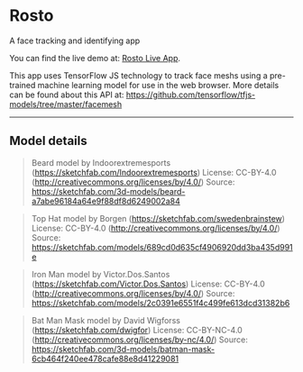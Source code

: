 # Rosto
A face tracking and identifying app

You can find the live demo at: <a href="https://adslatham.github.io/Rosto/" target="_blank">Rosto Live App</a>.

This app uses TensorFlow JS technology to track face meshs using a pre-trained machine learning model for use in the web browser.
More details can be found about this API at:
https://github.com/tensorflow/tfjs-models/tree/master/facemesh

---

## Model details
> Beard model by Indoorextremesports (https://sketchfab.com/Indoorextremesports)
> License: CC-BY-4.0 (http://creativecommons.org/licenses/by/4.0/)
> Source: https://sketchfab.com/3d-models/beard-a7abe96184a64e9f88df8d6249002a84

> Top Hat model by Borgen (https://sketchfab.com/swedenbrainstew)
> License: CC-BY-4.0 (http://creativecommons.org/licenses/by/4.0/)
> Source: https://sketchfab.com/models/689cd0d635cf4906920dd3ba435d991e

> Iron Man model by Victor.Dos.Santos (https://sketchfab.com/Victor.Dos.Santos)
> License: CC-BY-4.0 (http://creativecommons.org/licenses/by/4.0/)
> Source: https://sketchfab.com/models/2c0391e6551f4c499fe613dcd31382b6

> Bat Man Mask model by David Wigforss (https://sketchfab.com/dwigfor)
> License: CC-BY-NC-4.0 (http://creativecommons.org/licenses/by-nc/4.0/)
> Source: https://sketchfab.com/3d-models/batman-mask-6cb464f240ee478cafe88e8d41229081